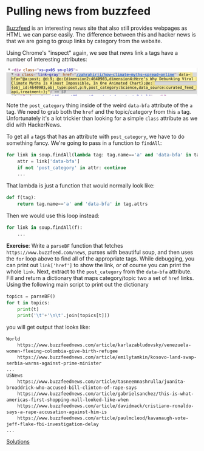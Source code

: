 # Pulling news from buzzfeed

[Buzzfeed](https://www.buzzfeednews.com/news) is an interesting news site that also still provides webpages as HTML we can parse easily. The difference between this and hacker news is that we are going to group links by category from the website.

Using Chrome's "inspect" again, we see that news link `a` tags have a number of interesting attributes:

<img src=figures/buzzfeed.png width=550>

Note the `post_category` thing inside of the weird `data-bfa` attribute of the `a` tag. We need to grab both the `href` and the topic/category from this `a` tag. Unfortunately it's a lot trickier than looking for a simple `class` attribute as we did with HackerNews.

To get all `a` tags that has an attribute with `post_category`, we have to do something fancy. We're going to pass in a function to `findAll`:

```python
for link in soup.findAll(lambda tag: tag.name=='a' and 'data-bfa' in tag.attrs):
    attr = link['data-bfa']
    if not 'post_category' in attr: continue
    ...
```

That lambda is just a function that would normally look like:

```python
def f(tag):
    return tag.name=='a' and 'data-bfa' in tag.attrs
```

Then we would use this loop instead:

```python
for link in soup.findAll(f):
    ...
```

**Exercise**: Write a `parseBF` function that fetches `https://www.buzzfeed.com/news`, purses with beautiful soup, and then uses the `for` loop above to find all of the appropriate tags. While debugging, you can print out `link['href']` to show the link, or of course you can print the whole `link`. Next, extract to the `post_category` from the `data-bfa` attribute.  Fill and return a dictionary that maps category/topic two a set of `href` links.  Using the following main script to print out the dictionary

```python
topics = parseBF()
for t in topics:
    print(t)
    print('\t'+'\n\t'.join(topics[t]))
```

you will get output that looks like:

```
World
	https://www.buzzfeednews.com/article/karlazabludovsky/venezuela-women-fleeing-colombia-give-birth-refugee
	https://www.buzzfeednews.com/article/emilytamkin/kosovo-land-swap-serbia-warns-against-prime-minister
...
USNews
	https://www.buzzfeednews.com/article/tasneemnashrulla/juanita-broaddrick-who-accused-bill-clinton-of-rape-says
	https://www.buzzfeednews.com/article/gabrielsanchez/this-is-what-americas-first-shopping-mall-looked-like-when
	https://www.buzzfeednews.com/article/davidmack/cristiano-ronaldo-says-a-rape-accusation-against-him-is
	https://www.buzzfeednews.com/article/paulmcleod/kavanaugh-vote-jeff-flake-fbi-investigation-delay
...
```

[Solutions](https://github.com/parrt/msds692/tree/master/notes/code/scrape)